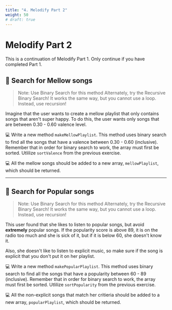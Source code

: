 ```yaml
---
title: "4. Melodify Part 2"
weight: 50
# draft: true
---
```

<!-- Ideas for more parts: 

Binary search for a particular tempo to make a playlist for a certain bpm

Top tracks from each genre

Make a user. the user can make playlists and has a list of 10 "favorited" songs

Recommendations: Get playlists/tracks from user. get average tempo/valence/etc (genre?) of all songs. then try to recommend similar songs to them (like "discover weekly") -->

# Melodify Part 2

This is a continuation of  Melodify Part 1. Only continue if you have completed Part 1.


## 🔎 Search for Mellow songs
> Note: Use Binary Search for this method 
> Alternately, try the Recursive Binary Search! It works the same way, but you cannot use a loop. Instead, use recursion!

Imagine that the user wants to create a mellow playlist that only contains songs that aren't super happy. To do this, the user wants only songs that are between  0.30 - 0.60 valence level.

💻 Write a new method `makeMellowPlaylist`. This method uses binary search to find all the songs that have a valence between 0.30 - 0.60 (inclusive). Remember that in order for binary search to work, the array must first be sorted. Utlilize `sortValence` from the previous exercise.

💻 All the mellow songs should be added to a new array, `mellowPlaylist`, which should be returned.

---


## 🫧 Search for Popular songs
> Note: Use Binary Search for this method 
> Alternately, try the Recursive Binary Search! It works the same way, but you cannot use a loop. Instead, use recursion!

This user found that she likes to listen to popular songs, but avoid **extremely** popular songs. If the popularity score is above 89, it is on the radio too much and she is sick of it, but if it is below 60, she doesn't know it. 

Also, she doesn't like to listen to explicit music, so make sure if the song is explicit that you don't put it on her playlist.

💻 Write a new method `makePopularPlaylist`. This method uses binary search to find all the songs that have a popularity between 60 - 89 (inclusive). Remember that in order for binary search to work, the array must first be sorted. Utlilize `sortPopularity` from the previous exercise.

💻 All the non-explicit songs that match her critieria should be added to a new array, `popularPlaylist`, which should be returned.

